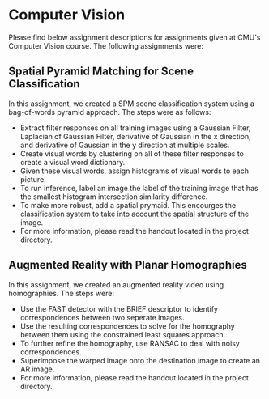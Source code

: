 # Computer Vision 
Please find below assignment descriptions for assignments given at CMU's Computer Vision course.  The following assignments were:

## Spatial Pyramid Matching for Scene Classification
In this assignment, we created a SPM scene classification system using a bag-of-words pyramid approach. The steps were as follows:
- Extract filter responses on all training images using a Gaussian Filter, Laplacian of Gaussian Filter, derivative of Gaussian in the x direction, and derivative of Gaussian in the y direction at multiple scales.
- Create visual words by clustering on all of these filter responses to create a visual word dictionary.
- Given these visual words, assign histograms of visual words to each picture.
- To run inference, label an image the label of the training image that has the smallest histogram intersection similarity difference.
- To make more robust, add a spatial prymaid.  This encourges the classification system to take into account the spatial structure of the image.
- For more information, please read the handout located in the project directory.

## Augmented Reality with Planar Homographies
In this assignment, we created an augmented reality video using homographies.  The steps were:
- Use the FAST detector with the BRIEF descriptor to identify correspondences between two seperate images.
- Use the resulting correspondences to solve for the homography between them using the constrained least squares approach.
- To further refine the homography, use RANSAC to deal with noisy correspondences. 
- Superimpose the warped image onto the destination image to create an AR image.
- For more information, please read the handout located in the project directory. 
